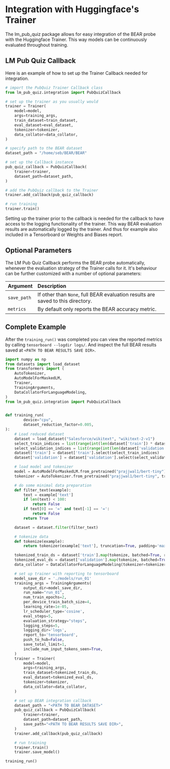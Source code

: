 # Integration with Huggingface's Trainer
The lm_pub_quiz package allows for easy integration of the BEAR probe with the Huggingface Trainer. This way models can be continuously evaluated throughout training.

## LM Pub Quiz Callback
Here is an example of how to set up the Trainer Callback needed for integration.

```python
# import the PubQuiz Trainer Callback class
from lm_pub_quiz.integration import PubQuizCallback

# set up the trainer as you usually would
trainer = Trainer(
    model=model,
    args=training_args,
    train_dataset=train_dataset,
    eval_dataset=eval_dataset,
    tokenizer=tokenizer,
    data_collator=data_collator,
)

# specify path to the BEAR dataset
dataset_path = "/home/seb/BEAR/BEAR"

# set up the Callback instance
pub_quiz_callback = PubQuizCallback(
    trainer=trainer,
    dataset_path=dataset_path,
)

# add the PubQuiz callback to the Trainer
trainer.add_callback(pub_quiz_callback)

# run training
trainer.train()
```
Setting up the trainer prior to the callback is needed for the callback to have access to the logging functionality of the trainer. This way BEAR evaluation results are automatically logged by the trainer. And thus for example also included in a Tensorboard or Weights and Biases report.

## Optional Parameters
The LM Pub Quiz Callback performs the BEAR probe automatically, whenever the evaluation strategy of the Trainer calls for it. It's behaviour can be further customized with a number of optional parameters:

| Argument     | Description                                                                    |
|:-------------|:-------------------------------------------------------------------------------|
| `save_path`  | If other than `None`, full BEAR evaluation results are saved to this directory. |
| `metrics`    | By default only reports the BEAR accuracy metric.                              |

## Complete Example
After the `training_run()` was completed you can view the reported metrics by calling `tensorboard --logdir logs/`. And inspect the full BEAR results saved at `<PATH TO BEAR RESULTS SAVE DIR>`.
```python
import numpy as np
from datasets import load_dataset
from transformers import (
    AutoTokenizer,
    AutoModelForMaskedLM,
    Trainer,
    TrainingArguments,
    DataCollatorForLanguageModeling,
)
from lm_pub_quiz.integration import PubQuizCallback


def training_run(
        device="cpu",
        dataset_reduction_factor=0.005,
):
    # Load reduced dataset
    dataset = load_dataset("Salesforce/wikitext", "wikitext-2-v1")
    select_train_indices = list(range(int(len(dataset['train']) * dataset_reduction_factor)))
    select_validation_indices = list(range(int(len(dataset['validation']) * dataset_reduction_factor)))
    dataset['train'] = dataset['train'].select(select_train_indices)
    dataset['validation'] = dataset['validation'].select(select_validation_indices)

    # load model and tokenizer
    model = AutoModelForMaskedLM.from_pretrained("prajjwal1/bert-tiny")
    tokenizer = AutoTokenizer.from_pretrained("prajjwal1/bert-tiny", truncation=True, max_length=512)

    # do some minimal data preparation
    def filter_text(example):
        text = example['text']
        if len(text) < 100:
            return False
        if text[0] == '=' and text[-1] == '=':
            return False
        return True

    dataset = dataset.filter(filter_text)

    # tokenize data
    def tokenize(example):
        return tokenizer(example['text'], truncation=True, padding='max_length', max_length=512)

    tokenized_train_ds = dataset['train'].map(tokenize, batched=True, remove_columns=['text'])
    tokenized_eval_ds = dataset['validation'].map(tokenize, batched=True, remove_columns=['text'])
    data_collator = DataCollatorForLanguageModeling(tokenizer=tokenizer, mlm=True)

    # set up trainer with reporting to tensorboard
    model_save_dir = './models/run_01'
    training_args = TrainingArguments(
        output_dir=model_save_dir,
        run_name="run_01",
        num_train_epochs=2,
        per_device_train_batch_size=4,
        learning_rate=1e-05,
        lr_scheduler_type='cosine',
        eval_steps=5,
        evaluation_strategy="steps",
        logging_steps=5,
        logging_dir='logs',
        report_to='tensorboard',
        push_to_hub=False,
        save_total_limit=1,
        include_num_input_tokens_seen=True,
    )
    trainer = Trainer(
        model=model,
        args=training_args,
        train_dataset=tokenized_train_ds,
        eval_dataset=tokenized_eval_ds,
        tokenizer=tokenizer,
        data_collator=data_collator,
    )

    # set up BEAR integration callback
    dataset_path = "<PATH TO BEAR DATASET>"
    pub_quiz_callback = PubQuizCallback(
        trainer=trainer,
        dataset_path=dataset_path,
        save_path="<PATH TO BEAR RESULTS SAVE DIR>",
    )
    trainer.add_callback(pub_quiz_callback)

    # run training
    trainer.train()
    trainer.save_model()

training_run()
```
